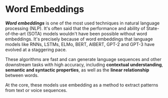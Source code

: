 # Word Embeddings

**_Word embeddings_** is one of the most used techniques in natural language processing (NLP).
It's often said that the performance and ability of State-of-the-art (SOTA) models wouldn't have been possible without
word embeddings.
It's precisely because of word embeddings that language models like RNNs, LSTMs, ELMo, BERT, AlBERT, GPT-2 and GPT-3
have evolved at a staggering pace.

These algorithms are fast and can generate language sequences and other downstream tasks with high accuracy, including
**contextual understanding**, **semantic and syntactic properties**, as well as the **linear relationship** between words.

At the core, these models use embedding as a method to extract patterns from text or voice sequences.
